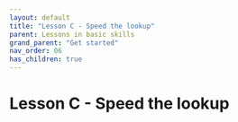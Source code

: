 ```yaml
---
layout: default
title: "Lesson C - Speed the lookup"
parent: Lessons in basic skills
grand_parent: "Get started"
nav_order: 06
has_children: true
---
```


# Lesson C - Speed the lookup


